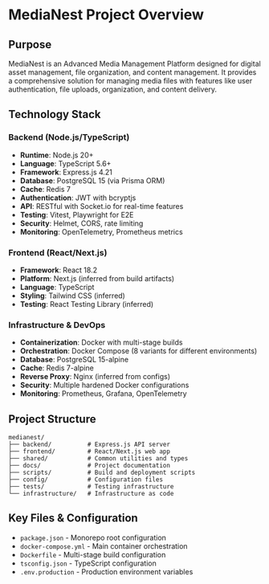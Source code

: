# MediaNest Project Overview

## Purpose
MediaNest is an Advanced Media Management Platform designed for digital asset management, file organization, and content management. It provides a comprehensive solution for managing media files with features like user authentication, file uploads, organization, and content delivery.

## Technology Stack

### Backend (Node.js/TypeScript)
- **Runtime**: Node.js 20+
- **Language**: TypeScript 5.6+
- **Framework**: Express.js 4.21
- **Database**: PostgreSQL 15 (via Prisma ORM)
- **Cache**: Redis 7
- **Authentication**: JWT with bcryptjs
- **API**: RESTful with Socket.io for real-time features
- **Testing**: Vitest, Playwright for E2E
- **Security**: Helmet, CORS, rate limiting
- **Monitoring**: OpenTelemetry, Prometheus metrics

### Frontend (React/Next.js)
- **Framework**: React 18.2
- **Platform**: Next.js (inferred from build artifacts)
- **Language**: TypeScript
- **Styling**: Tailwind CSS (inferred)
- **Testing**: React Testing Library (inferred)

### Infrastructure & DevOps
- **Containerization**: Docker with multi-stage builds
- **Orchestration**: Docker Compose (8 variants for different environments)
- **Database**: PostgreSQL 15-alpine
- **Cache**: Redis 7-alpine
- **Reverse Proxy**: Nginx (inferred from configs)
- **Security**: Multiple hardened Docker configurations
- **Monitoring**: Prometheus, Grafana, OpenTelemetry

## Project Structure
```
medianest/
├── backend/          # Express.js API server
├── frontend/         # React/Next.js web app  
├── shared/           # Common utilities and types
├── docs/             # Project documentation
├── scripts/          # Build and deployment scripts
├── config/           # Configuration files
├── tests/            # Testing infrastructure
└── infrastructure/   # Infrastructure as code
```

## Key Files & Configuration
- `package.json` - Monorepo root configuration
- `docker-compose.yml` - Main container orchestration
- `Dockerfile` - Multi-stage build configuration
- `tsconfig.json` - TypeScript configuration
- `.env.production` - Production environment variables